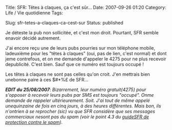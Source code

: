Title: SFR: Têtes à claques, ça c'est sûr...
Date: 2007-09-26 01:20
Category: Life / Vie quotidienne
Tags:

Slug: sfr-tetes-a-claques-ca-cest-sur
Status: published

Je déteste la pub non sollicitée, et c'est mon droit. Pourtant, SFR semble enavoir décidé autrement.  
  
J'ai encore reçu une de leurs pubs pourries sur mon téléphone mobile, ladeuxième pour les "têtes à claques" (oui, pas de lien, c'est normal) et dont jeme contrefous, et on me demande d'appeler le 4275 pour ne plus recevoir depublicité. C'est bien. Sauf que ce numéro est toujours occupé !  
  
Les têtes à claques ne sont pas celles qu'on croit. J'en mettrais bien unebonne paire à ces \$\#\*%£ de SFR...  
  
***EDIT du 25/08/2007**: Bizarrement, leur numéro gratuit(4275) pour s'opposer à recevoir leurs pubs par SMS est toujours "occupé". Onme demande de rappeler ultérieurement. Soit. J'ai tout de même appelé unequinzaine de fois en cinq jours, à des heures différentes. Mais bon, ils n'ontrien à se reprocher (sic) vu que SFR considère que ses messages commerciaux nesont pas du spam (voir le point 4.3 du [guideSFR de protection contre le spam](\%22http://www.sfr.fr/protection-enfance-spam/spam-mobile/protection-spam/\%22)).*
